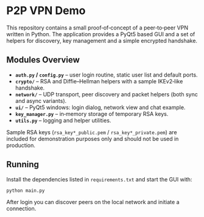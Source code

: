 # P2P VPN Demo

This repository contains a small proof‑of‑concept of a peer‑to‑peer VPN written in Python. The application provides a PyQt5 based GUI and a set of helpers for discovery, key management and a simple encrypted handshake.

## Modules Overview

- **`auth.py` / `config.py`** – user login routine, static user list and default ports.
- **`crypto/`** – RSA and Diffie–Hellman helpers with a sample IKEv2‑like handshake.
- **`network/`** – UDP transport, peer discovery and packet helpers (both sync and async variants).
- **`ui/`** – PyQt5 windows: login dialog, network view and chat example.
- **`key_manager.py`** – in‑memory storage of temporary RSA keys.
- **`utils.py`** – logging and helper utilities.

Sample RSA keys (`rsa_key*_public.pem` / `rsa_key*_private.pem`) are included for demonstration purposes only and should not be used in production.

## Running

Install the dependencies listed in `requirements.txt` and start the GUI with:

```bash
python main.py
```

After login you can discover peers on the local network and initiate a connection.
